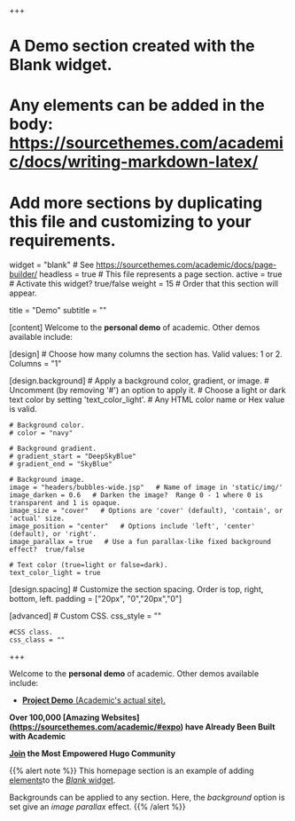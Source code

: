 +++
# A Demo section created with the Blank widget.
# Any elements can be added in the body: https://sourcethemes.com/academic/docs/writing-markdown-latex/
# Add more sections by duplicating this file and customizing to your requirements.

widget = "blank"  # See https://sourcethemes.com/academic/docs/page-builder/
headless = true  # This file represents a page section.
active = true  # Activate this widget? true/false
weight = 15  # Order that this section will appear.

title = "Demo"
subtitle = ""

[content]
Welcome to the **personal demo** of academic.  Other demos available include:

[design]
	# Choose how many columns the section has. Valid values: 1 or 2.
	Columns = "1"
	
[design.background]
	# Apply a background color, gradient, or image.
	# Uncomment (by removing '#') an option to apply it.
	# Choose a light or dark text color by setting 'text_color_light'.
	# Any HTML color name or Hex value is valid.
	
	# Background color.
	# color = "navy"
	
	# Background gradient.
	# gradient_start = "DeepSkyBlue"
	# gradient_end = "SkyBlue"
	
	# Background image.
	image = "headers/bubbles-wide.jsp"   # Name of image in 'static/img/'
	image_darken = 0.6   # Darken the image?  Range 0 - 1 where 0 is transparent and 1 is opaque.
	image_size = "cover"   # Options are 'cover' (default), 'contain', or 'actual' size.
	image_position = "center"   # Options include 'left', 'center' (default), or 'right'.
	image_parallax = true   # Use a fun parallax-like fixed background effect?  true/false
	
	# Text color (true=light or false=dark).
	text_color_light = true
	
[design.spacing]
	# Customize the section spacing. Order is top, right, bottom, left.
	padding = ["20px", "0","20px","0"]

[advanced]
	# Custom CSS.
	css_style = ""
	
	#CSS class.
	css_class = ""
+++

Welcome to the **personal demo** of academic.  Other demos available include:

- [**Project Demo** (Academic's actual site).](https://sourcethemes.com/academic/)

**Over 100,000 [Amazing Websites] (https://sourcethemes.com/academic/#expo) have Already Been Built with Academic**

**[Join](https://sourcethemes.com/academic/docs/install/) the Most Empowered Hugo Community**

{{% alert note %}}
This homepage section is an example of adding [elements](https://sourcethemes.com/academic/docs/writing-markdown-latex/)to the [*Blank* widget](https://sourcethemes.com/academic/docs/widgets/).

Backgrounds can be applied to any section.  Here, the *background* option is set give an *image parallax* effect.
{{% /alert %}}